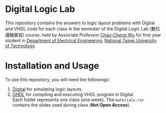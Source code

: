 # Digital Logic Lab
This repository contains the answers to logic layout problems with Digital and VHDL code for each class in the semester of the Digital Logic Lab (數位邏輯實習) course, held by Associate Professor [Chao-Cheng Wu](https://www.ee.ntut.edu.tw/teacher/teacher2.php?tsn=79) for first year student in [Department of Electrical Engineering](https://www.ee.ntut.edu.tw/), [National Taipei University of Technology](https://www.ntut.edu.tw/).

# Installation and Usage
To use this repository, you will need the followings:
1. [Digital](https://github.com/hneemann/Digital) for simulating logic layouts.
2. [GHDL](http://ghdl.free.fr/) for compiling and executing VHDL program in Digital.  
Each folder represents one class (one week). The `materials.rar` contains the slides used during class (**Not Open Access**).